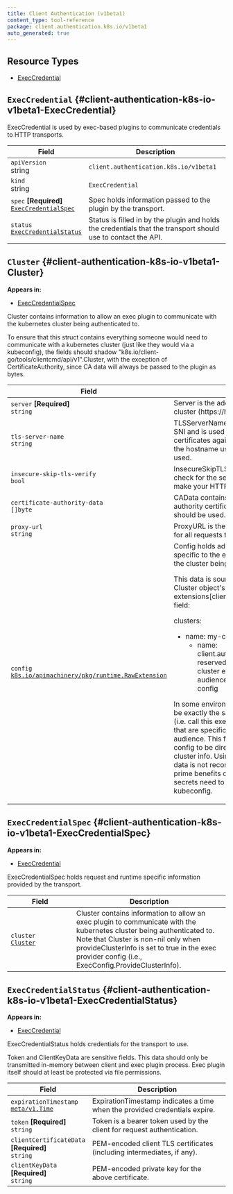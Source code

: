 ```yaml
---
title: Client Authentication (v1beta1)
content_type: tool-reference
package: client.authentication.k8s.io/v1beta1
auto_generated: true
---
```



## Resource Types 


- [ExecCredential](#client-authentication-k8s-io-v1beta1-ExecCredential)
  
    


## `ExecCredential`     {#client-authentication-k8s-io-v1beta1-ExecCredential}
    




ExecCredential is used by exec-based plugins to communicate credentials to
HTTP transports.

<table class="table">
<thead><tr><th width="30%">Field</th><th>Description</th></tr></thead>
<tbody>
    
<tr><td><code>apiVersion</code><br/>string</td><td><code>client.authentication.k8s.io/v1beta1</code></td></tr>
<tr><td><code>kind</code><br/>string</td><td><code>ExecCredential</code></td></tr>
    

  
  
<tr><td><code>spec</code> <B>[Required]</B><br/>
<a href="#client-authentication-k8s-io-v1beta1-ExecCredentialSpec"><code>ExecCredentialSpec</code></a>
</td>
<td>
   Spec holds information passed to the plugin by the transport.</td>
</tr>
    
  
<tr><td><code>status</code><br/>
<a href="#client-authentication-k8s-io-v1beta1-ExecCredentialStatus"><code>ExecCredentialStatus</code></a>
</td>
<td>
   Status is filled in by the plugin and holds the credentials that the transport
should use to contact the API.</td>
</tr>
    
  
</tbody>
</table>
    


## `Cluster`     {#client-authentication-k8s-io-v1beta1-Cluster}
    



**Appears in:**

- [ExecCredentialSpec](#client-authentication-k8s-io-v1beta1-ExecCredentialSpec)


Cluster contains information to allow an exec plugin to communicate
with the kubernetes cluster being authenticated to.

To ensure that this struct contains everything someone would need to communicate
with a kubernetes cluster (just like they would via a kubeconfig), the fields
should shadow "k8s.io/client-go/tools/clientcmd/api/v1".Cluster, with the exception
of CertificateAuthority, since CA data will always be passed to the plugin as bytes.

<table class="table">
<thead><tr><th width="30%">Field</th><th>Description</th></tr></thead>
<tbody>
    

  
<tr><td><code>server</code> <B>[Required]</B><br/>
<code>string</code>
</td>
<td>
   Server is the address of the kubernetes cluster (https://hostname:port).</td>
</tr>
    
  
<tr><td><code>tls-server-name</code><br/>
<code>string</code>
</td>
<td>
   TLSServerName is passed to the server for SNI and is used in the client to
check server certificates against. If ServerName is empty, the hostname
used to contact the server is used.</td>
</tr>
    
  
<tr><td><code>insecure-skip-tls-verify</code><br/>
<code>bool</code>
</td>
<td>
   InsecureSkipTLSVerify skips the validity check for the server's certificate.
This will make your HTTPS connections insecure.</td>
</tr>
    
  
<tr><td><code>certificate-authority-data</code><br/>
<code>[]byte</code>
</td>
<td>
   CAData contains PEM-encoded certificate authority certificates.
If empty, system roots should be used.</td>
</tr>
    
  
<tr><td><code>proxy-url</code><br/>
<code>string</code>
</td>
<td>
   ProxyURL is the URL to the proxy to be used for all requests to this
cluster.</td>
</tr>
    
  
<tr><td><code>config</code><br/>
<a href="https://pkg.go.dev/k8s.io/apimachinery/pkg/runtime/#RawExtension"><code>k8s.io/apimachinery/pkg/runtime.RawExtension</code></a>
</td>
<td>
   Config holds additional config data that is specific to the exec
plugin with regards to the cluster being authenticated to.

This data is sourced from the clientcmd Cluster object's
extensions[client.authentication.k8s.io/exec] field:

clusters:
- name: my-cluster
  cluster:
    ...
    extensions:
    - name: client.authentication.k8s.io/exec  # reserved extension name for per cluster exec config
      extension:
        audience: 06e3fbd18de8  # arbitrary config

In some environments, the user config may be exactly the same across many clusters
(i.e. call this exec plugin) minus some details that are specific to each cluster
such as the audience.  This field allows the per cluster config to be directly
specified with the cluster info.  Using this field to store secret data is not
recommended as one of the prime benefits of exec plugins is that no secrets need
to be stored directly in the kubeconfig.</td>
</tr>
    
  
</tbody>
</table>
    


## `ExecCredentialSpec`     {#client-authentication-k8s-io-v1beta1-ExecCredentialSpec}
    



**Appears in:**

- [ExecCredential](#client-authentication-k8s-io-v1beta1-ExecCredential)


ExecCredentialSpec holds request and runtime specific information provided by
the transport.

<table class="table">
<thead><tr><th width="30%">Field</th><th>Description</th></tr></thead>
<tbody>
    

  
<tr><td><code>cluster</code><br/>
<a href="#client-authentication-k8s-io-v1beta1-Cluster"><code>Cluster</code></a>
</td>
<td>
   Cluster contains information to allow an exec plugin to communicate with the
kubernetes cluster being authenticated to. Note that Cluster is non-nil only
when provideClusterInfo is set to true in the exec provider config (i.e.,
ExecConfig.ProvideClusterInfo).</td>
</tr>
    
  
</tbody>
</table>
    


## `ExecCredentialStatus`     {#client-authentication-k8s-io-v1beta1-ExecCredentialStatus}
    



**Appears in:**

- [ExecCredential](#client-authentication-k8s-io-v1beta1-ExecCredential)


ExecCredentialStatus holds credentials for the transport to use.

Token and ClientKeyData are sensitive fields. This data should only be
transmitted in-memory between client and exec plugin process. Exec plugin
itself should at least be protected via file permissions.

<table class="table">
<thead><tr><th width="30%">Field</th><th>Description</th></tr></thead>
<tbody>
    

  
<tr><td><code>expirationTimestamp</code><br/>
<a href="https://kubernetes.io/docs/reference/generated/kubernetes-api/v1.20/#time-v1-meta"><code>meta/v1.Time</code></a>
</td>
<td>
   ExpirationTimestamp indicates a time when the provided credentials expire.</td>
</tr>
    
  
<tr><td><code>token</code> <B>[Required]</B><br/>
<code>string</code>
</td>
<td>
   Token is a bearer token used by the client for request authentication.</td>
</tr>
    
  
<tr><td><code>clientCertificateData</code> <B>[Required]</B><br/>
<code>string</code>
</td>
<td>
   PEM-encoded client TLS certificates (including intermediates, if any).</td>
</tr>
    
  
<tr><td><code>clientKeyData</code> <B>[Required]</B><br/>
<code>string</code>
</td>
<td>
   PEM-encoded private key for the above certificate.</td>
</tr>
    
  
</tbody>
</table>
    
  

